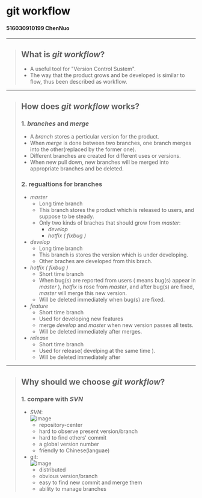 # git workflow
#### 516030910199 ChenNuo

****


>## What is *git workflow*?  
>* A useful tool for "Version Control Sustem".  
>* The way that the product grows and be developed is similar to flow, thus been described as workflow.

****

>## How does *git workflow* works?  
>### 1. *branches* and *merge*  
>* A *branch* stores a perticular version for the product. 
>*  When *merge* is done between two branches, one branch merges into the other(replaced by the former one).  
>*  Different branches are created for different uses or versions.  
>* When new pull down, new branches will be merged into appropriate branches and be deleted.  
>### 2. regualtions for branches
>* *master*  
>   * Long time branch  
>   * This branch stores the product which is released to users, and suppose to be steady.  
>   * Only two kinds of braches that should grow from *master*:  
>       * *develop*  
>       * *hotfix ( fixbug )*  
>* *develop*  
>   * Long time branch  
>   * This branch is stores the version which is under developing.  
>   * Other braches are developed from this brach.   
>* *hotfix ( fixbug )*  
>   * Short time branch  
>   * When bug(s) are reported from users ( means bug(s) appear in *master* ), *hotfix* is rose from *master*, and after bug(s) are fixed, *master* will merge this new version.
>   * Will be deleted immediately when bug(s) are fixed.  
>* *feature*
>   * Short time branch
>   * Used for developing new features  
>   * merge *develop* and *master* when new version passes all tests.  
>   * Will be deleted immediately after merges.  
>* *release*  
>   * Short time branch  
>   * Used for release( develping at the same time ).  
>   * Will be deleted immediately after  

****

>## Why should we choose *git workflow*?  
>### 1. compare with *SVN*   
>* *SVN*:  
>![image](https://github.com/199ChenNuo/SoftwareBestPractice/blob/master/SVN.jpg, "SVN")
>   * repository-center  
>   * hard to observe present version/branch  
>   * hard to find others' commit   
>   * a global version number  
>   * friendly to Chinese(languae)  
>* git:  
>![image](https://github.com/199ChenNuo/SoftwareBestPractice/blob/master/git.jpg, "git")
>   * distributed  
>   * obvious version/branch  
>   * easy to find new commit and merge them  
>   * ability to manage branches  
